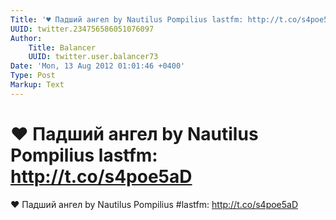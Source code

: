 ```yaml
---
Title: '♥ Падший ангел by Nautilus Pompilius lastfm: http://t.co/s4poe5aD'
UUID: twitter.234756586051076097
Author:
    Title: Balancer
    UUID: twitter.user.balancer73
Date: 'Mon, 13 Aug 2012 01:01:46 +0400'
Type: Post
Markup: Text
---
```


# ♥ Падший ангел by Nautilus Pompilius lastfm: http://t.co/s4poe5aD

♥ Падший ангел by Nautilus Pompilius #lastfm:
http://t.co/s4poe5aD